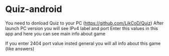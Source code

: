 # Quiz-android
You need to donload Quiz to your PC (https://github.com/LikCoD/Quiz)
After launch PC version you will see IPv4 label and port
Enter this values in this app and here you can see main info about game


If you enter 2404 port value insted general you will all info about this game (like answers)
